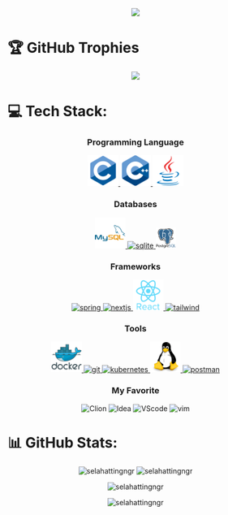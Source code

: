 <p align="center">
  <img
  src="https://user-images.githubusercontent.com/58959408/232639433-cb0aea21-66f0-4508-a771-85e2089c5a87.gif"width=/>
</p>

# 🏆 GitHub Trophies
<p align="center">
    <img
    src="https://github-profile-trophy.vercel.app/?username=SelahattinGngr&theme=discord&no-frame=true&no-bg=true&margin-w=4&rank=SECRET,SSS,SS,S,AAA,AA,A,B"/>
</p>

# 💻 Tech Stack:


<h3 align="center">Programming Language</h3>
<p align="center"> 
    <a href="https://www.cprogramming.com/"
        target="_blank"
        rel="noreferrer">
            <img src="https://raw.githubusercontent.com/devicons/devicon/master/icons/c/c-original.svg"
                alt="c"
                width="60"
                height="60"/> 
    </a>
    <a href="https://www.w3schools.com/cpp/"
        target="_blank"
        rel="noreferrer">
            <img src="https://raw.githubusercontent.com/devicons/devicon/master/icons/cplusplus/cplusplus-original.svg"    
                alt="cplusplus"
                width="60"
                height="60"/>
    </a>
    <a href="https://www.java.com" 
        arget="_blank" 
        rel="noreferrer"> 
            <img src="https://raw.githubusercontent.com/devicons/devicon/master/icons/java/java-original.svg" 
                alt="java" 
                width="60" 
                height="60"/>
    </a>
  </a>
</p>

<h3 align="center">Databases</h3>
<p align="center">
    <a href="https://www.mysql.com/" 
        target="_blank" 
        rel="noreferrer"> 
            <img src="https://raw.githubusercontent.com/devicons/devicon/master/icons/mysql/mysql-original-wordmark.svg" 
                alt="mysql" 
                width="60"
                height="60"
        /> 
    </a> 
    <a href="https://www.sqlite.org/" 
        target="_blank" 
        rel="noreferrer"> 
            <img src="https://www.vectorlogo.zone/logos/sqlite/sqlite-icon.svg" 
                alt="sqlite" 
                width="60" 
                height="60"
        /> 
    </a>
  <a href="https://www.postgresql.org" target="_blank" rel="noreferrer">
    <img
      src="https://raw.githubusercontent.com/devicons/devicon/master/icons/postgresql/postgresql-original-wordmark.svg"
      alt="postgresql"
      width="40"
      height="40"
    />
  </a>
</p>

<h3 align="center">Frameworks</h3>
<p align="center">  
    <a href="https://spring.io/" 
        target="_blank" 
        rel="noreferrer">
            <img src="https://www.vectorlogo.zone/logos/springio/springio-icon.svg"
                alt="spring"
                width="60"
                height="60"
        />
  </a>
  <a href="https://nextjs.org/" target="_blank" rel="noreferrer">
    <img
      src="https://cdn.worldvectorlogo.com/logos/nextjs-2.svg"
      alt="nextjs"
      width="60"
      height="60"
    />
  </a>
  <a href="https://reactjs.org/" target="_blank" rel="noreferrer">
    <img
      src="https://raw.githubusercontent.com/devicons/devicon/master/icons/react/react-original-wordmark.svg"
      alt="react"
      width="60"
      height="60"
    />
  </a>
  <a href="https://tailwindcss.com/" target="_blank" rel="noreferrer">
    <img
      src="https://www.vectorlogo.zone/logos/tailwindcss/tailwindcss-icon.svg"
      alt="tailwind"
      width="60"
      height="60"
    />
  </a>
</p>

<h3 align="center">Tools</h3>
<p align="center"> 
    <a href="https://www.docker.com/" 
        target="_blank" 
        rel="noreferrer"> 
            <img src="https://raw.githubusercontent.com/devicons/devicon/master/icons/docker/docker-original-wordmark.svg" 
                alt="docker" 
                width="60" 
                height="60"
            /> 
    </a>
    <a href="https://git-scm.com/" 
        target="_blank" 
        rel="noreferrer"> 
            <img src="https://www.vectorlogo.zone/logos/git-scm/git-scm-icon.svg" 
                alt="git" 
                width="60" 
                height="60"
            /> 
    </a>
<a href="https://kubernetes.io" 
        target="_blank" 
        rel="noreferrer"> 
            <img src="https://www.vectorlogo.zone/logos/kubernetes/kubernetes-icon.svg" 
                alt="kubernetes" 
                width="60" 
                height="60"
            /> 
    </a>
    <a href="https://www.linux.org/" 
        target="_blank" 
        rel="noreferrer">
            <img src="https://raw.githubusercontent.com/devicons/devicon/master/icons/linux/linux-original.svg" 
                alt="linux" 
                width="60" 
                height="60"
            />
    </a>
  <a href="https://postman.com" target="_blank" rel="noreferrer">
    <img
      src="https://www.vectorlogo.zone/logos/getpostman/getpostman-icon.svg"
      alt="postman"
      width="60"
      height="60"
    />
  </a>
</p>
<h3 align="center">My Favorite</h3>
<p align="center">
    <img
      src="https://img.shields.io/badge/CLion-black?style=for-the-badge&logo=clion&logoColor=white"
      alt="Clion"
    />
    <img src="https://img.shields.io/badge/IntelliJIDEA-000000.svg?style=for-the-badge&logo=intellij-idea&logoColor=white"
    alt="Idea"    
    />
    <img src="https://img.shields.io/badge/Visual%20Studio%20Code-0078d7.svg?style=for-the-badge&logo=visual-studio-code&logoColor=white"
    alt="VScode"
    />
    <img src="https://img.shields.io/badge/VIM-%2311AB00.svg?style=for-the-badge&logo=vim&logoColor=white"
    alt="vim"    
    />
  </a>
</p>

# 📊 GitHub Stats:
<p align="center">
  <img
    src="https://github-readme-stats-ten-sage-51.vercel.app/api?username=selahattingngr&show_icons=true&theme=github_dark&layout=compact&count_private=true&hide_border=true&layout=donut"
    alt="selahattingngr"
  />
  <img
    src="https://github-readme-streak-stats.herokuapp.com/?user=selahattingngr&theme=github-dark-blue&hide_border=true&card_width=300&hide_longest_streak=true"
    alt="selahattingngr"
  />
</p>

<p align="center">
  <img
    src="https://github-readme-stats-ten-sage-51.vercel.app/api/top-langs?username=selahattingngr&show_icons=true&theme=github_dark&langs_count=5&layout=donut&count_private=true&hide_border=true"
    alt="selahattingngr"
  />
</p>
<p align="center">
  <img
    src="https://komarev.com/ghpvc/?username=selahattingngr&label=Profile%20views&color=0e75b6&style=flat"
    alt="selahattingngr"
  />
</p>
